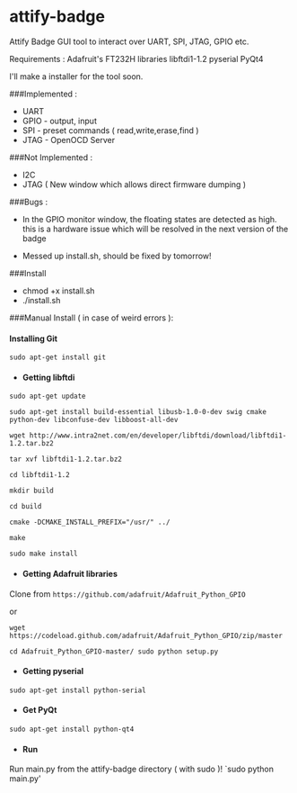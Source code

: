 # attify-badge
Attify Badge GUI tool to interact over UART, SPI, JTAG, GPIO etc.

Requirements :
Adafruit's FT232H libraries
libftdi1-1.2
pyserial
PyQt4

I'll make a installer for the tool soon.

###Implemented :
- UART
- GPIO - output, input
- SPI  - preset commands ( read,write,erase,find )
- JTAG - OpenOCD Server

###Not Implemented :
- I2C
- JTAG  ( New window which allows direct firmware dumping )


###Bugs :

- In the GPIO monitor window, the floating states are detected as high.
  this is a hardware issue which will be resolved in the next version of
  the badge

- Messed up install.sh, should be fixed by tomorrow! 


###Install

- chmod +x install.sh
- ./install.sh

###Manual Install ( in case of weird errors ): 

#### Installing Git
`sudo apt-get install git`

- #### Getting libftdi

`sudo apt-get update`

`sudo apt-get install build-essential libusb-1.0-0-dev swig cmake python-dev libconfuse-dev libboost-all-dev`

`wget http://www.intra2net.com/en/developer/libftdi/download/libftdi1-1.2.tar.bz2`

`tar xvf libftdi1-1.2.tar.bz2`

`cd libftdi1-1.2`

`mkdir build`

`cd build`

`cmake -DCMAKE_INSTALL_PREFIX="/usr/" ../`

`make`

`sudo make install`

- #### Getting Adafruit libraries

Clone from 
`https://github.com/adafruit/Adafruit_Python_GPIO`

or

`wget https://codeload.github.com/adafruit/Adafruit_Python_GPIO/zip/master`

`cd Adafruit_Python_GPIO-master/
sudo python setup.py`

- #### Getting pyserial

`sudo apt-get install python-serial`

- #### Get PyQt

`sudo apt-get install python-qt4`


- #### Run 
Run main.py from the attify-badge directory ( with sudo )!
`sudo python main.py'
